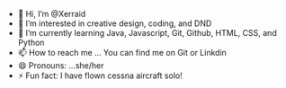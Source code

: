 - 👋 Hi, I’m @Xerraid
- 👀 I’m interested in creative design, coding, and DND
- 🌱 I’m currently learning Java, Javascript, Git, Github, HTML, CSS, and Python
- 📫 How to reach me ... You can find me on Git or Linkdin 
- 😄 Pronouns: ...she/her
- ⚡ Fun fact: I have flown cessna aircraft solo!

<!---
Xerraid/Xerraid is a ✨ special ✨ repository because its `README.md` (this file) appears on your GitHub profile.
You can click the Preview link to take a look at your changes.
--->
